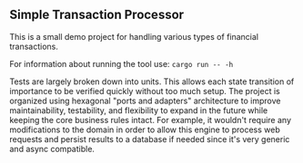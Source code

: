 Simple Transaction Processor
---

This is a small demo project for handling various types of financial transactions.

For information about running the tool use:
`cargo run -- -h`

Tests are largely broken down into units. This allows each state transition of importance to be verified quickly without 
too much setup. The project is organized using hexagonal "ports and adapters" architecture to improve maintainability, 
testability, and flexibility to expand in the future while keeping the core business rules intact. For example, it 
wouldn't require any modifications to the domain in order to allow this engine to process web requests and
persist results to a database if needed since it's very generic and async compatible.